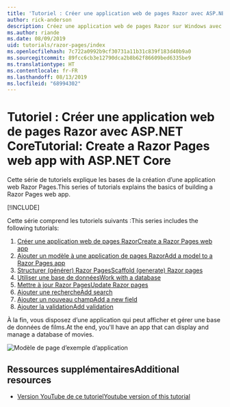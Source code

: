 ```yaml
---
title: 'Tutoriel : Créer une application web de pages Razor avec ASP.NET Core'
author: rick-anderson
description: Créez une application web de pages Razor sur Windows avec Visual Studio, ASP.NET Core et EF Core.
ms.author: riande
ms.date: 08/09/2019
uid: tutorials/razor-pages/index
ms.openlocfilehash: 7c722a0992b9cf30731a11b31c839f183d40b9a0
ms.sourcegitcommit: 89fcc6cb3e12790dca2b8b62f86609bed6335be9
ms.translationtype: HT
ms.contentlocale: fr-FR
ms.lasthandoff: 08/13/2019
ms.locfileid: "68994302"
---
```

# <a name="tutorial-create-a-razor-pages-web-app-with-aspnet-core"></a><span data-ttu-id="3efa9-103">Tutoriel : Créer une application web de pages Razor avec ASP.NET Core</span><span class="sxs-lookup"><span data-stu-id="3efa9-103">Tutorial: Create a Razor Pages web app with ASP.NET Core</span></span>

<span data-ttu-id="3efa9-104">Cette série de tutoriels explique les bases de la création d’une application web Razor Pages.</span><span class="sxs-lookup"><span data-stu-id="3efa9-104">This series of tutorials explains the basics of building a Razor Pages web app.</span></span> 

[!INCLUDE[](~/includes/advancedRP.md)]

<span data-ttu-id="3efa9-105">Cette série comprend les tutoriels suivants :</span><span class="sxs-lookup"><span data-stu-id="3efa9-105">This series includes the following tutorials:</span></span>

1. [<span data-ttu-id="3efa9-106">Créer une application web de pages Razor</span><span class="sxs-lookup"><span data-stu-id="3efa9-106">Create a Razor Pages web app</span></span>](xref:tutorials/razor-pages/razor-pages-start)
1. [<span data-ttu-id="3efa9-107">Ajouter un modèle à une application de pages Razor</span><span class="sxs-lookup"><span data-stu-id="3efa9-107">Add a model to a Razor Pages app</span></span>](xref:tutorials/razor-pages/model)
1. [<span data-ttu-id="3efa9-108">Structurer (générer) Razor Pages</span><span class="sxs-lookup"><span data-stu-id="3efa9-108">Scaffold (generate) Razor pages</span></span>](xref:tutorials/razor-pages/page)
1. [<span data-ttu-id="3efa9-109">Utiliser une base de données</span><span class="sxs-lookup"><span data-stu-id="3efa9-109">Work with a database</span></span>](xref:tutorials/razor-pages/sql)
1. [<span data-ttu-id="3efa9-110">Mettre à jour Razor Pages</span><span class="sxs-lookup"><span data-stu-id="3efa9-110">Update Razor pages</span></span>](xref:tutorials/razor-pages/da1)
1. [<span data-ttu-id="3efa9-111">Ajouter une recherche</span><span class="sxs-lookup"><span data-stu-id="3efa9-111">Add search</span></span>](xref:tutorials/razor-pages/search)
1. [<span data-ttu-id="3efa9-112">Ajouter un nouveau champ</span><span class="sxs-lookup"><span data-stu-id="3efa9-112">Add a new field</span></span>](xref:tutorials/razor-pages/new-field)
1. [<span data-ttu-id="3efa9-113">Ajouter la validation</span><span class="sxs-lookup"><span data-stu-id="3efa9-113">Add validation</span></span>](xref:tutorials/razor-pages/validation)

<span data-ttu-id="3efa9-114">À la fin, vous disposez d’une application qui peut afficher et gérer une base de données de films.</span><span class="sxs-lookup"><span data-stu-id="3efa9-114">At the end, you'll have an app that can display and manage a database of movies.</span></span>

![Modèle de page d’exemple d’application](index/_static/sample-page.png)

## <a name="additional-resources"></a><span data-ttu-id="3efa9-116">Ressources supplémentaires</span><span class="sxs-lookup"><span data-stu-id="3efa9-116">Additional resources</span></span>

* [<span data-ttu-id="3efa9-117">Version YouTube de ce tutoriel</span><span class="sxs-lookup"><span data-stu-id="3efa9-117">Youtube version of this tutorial</span></span>](https://www.youtube.com/watch?v=F0SP7Ry4flQ&feature=youtu.be)
